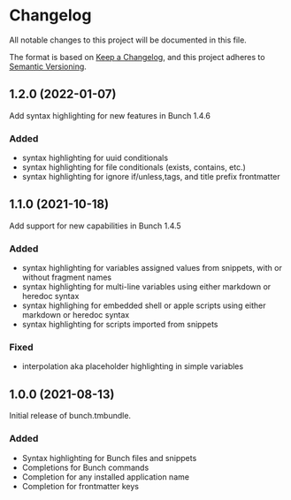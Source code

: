 # Changelog

All notable changes to this project will be documented in this file.

The format is based on [Keep a Changelog](https://keepachangelog.com/en/1.0.0/),
and this project adheres to [Semantic Versioning](https://semver.org/spec/v2.0.0.html).


## 1.2.0 (2022-01-07)

Add syntax highlighting for new features in Bunch 1.4.6

### Added

- syntax highlighting for uuid conditionals
- syntax highlighting for file conditionals (exists, contains, etc.)
- syntax highlighting for ignore if/unless,tags, and title prefix frontmatter


## 1.1.0 (2021-10-18)

Add support for new capabilities in Bunch 1.4.5

### Added

- syntax highlighting for variables assigned values from snippets, with or
  without fragment names
- syntax highlighting for multi-line variables using either markdown or
  heredoc syntax
- syntax highlighing for embedded shell or apple scripts using either markdown
  or heredoc syntax
- syntax highlighting for scripts imported from snippets

### Fixed

- interpolation aka placeholder highlighting in simple variables


## 1.0.0 (2021-08-13)

Initial release of bunch.tmbundle.

### Added

- Syntax highlighting for Bunch files and snippets
- Completions for Bunch commands
- Completion for any installed application name
- Completion for frontmatter keys
